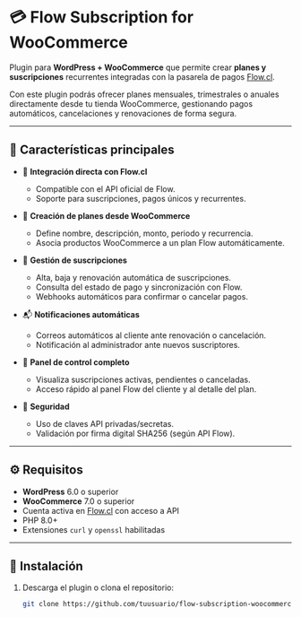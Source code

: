 # 💳 Flow Subscription for WooCommerce

Plugin para **WordPress + WooCommerce** que permite crear **planes y suscripciones** recurrentes integradas con la pasarela de pagos [Flow.cl](https://www.flow.cl).

Con este plugin podrás ofrecer planes mensuales, trimestrales o anuales directamente desde tu tienda WooCommerce, gestionando pagos automáticos, cancelaciones y renovaciones de forma segura.

---

## 🚀 Características principales

- 🧩 **Integración directa con Flow.cl**
  - Compatible con el API oficial de Flow.
  - Soporte para suscripciones, pagos únicos y recurrentes.

- 💼 **Creación de planes desde WooCommerce**
  - Define nombre, descripción, monto, periodo y recurrencia.
  - Asocia productos WooCommerce a un plan Flow automáticamente.

- 🔄 **Gestión de suscripciones**
  - Alta, baja y renovación automática de suscripciones.
  - Consulta del estado de pago y sincronización con Flow.
  - Webhooks automáticos para confirmar o cancelar pagos.

- 📬 **Notificaciones automáticas**
  - Correos automáticos al cliente ante renovación o cancelación.
  - Notificación al administrador ante nuevos suscriptores.

- 🧠 **Panel de control completo**
  - Visualiza suscripciones activas, pendientes o canceladas.
  - Acceso rápido al panel Flow del cliente y al detalle del plan.

- 🔐 **Seguridad**
  - Uso de claves API privadas/secretas.
  - Validación por firma digital SHA256 (según API Flow).

---

## ⚙️ Requisitos

- **WordPress** 6.0 o superior  
- **WooCommerce** 7.0 o superior  
- Cuenta activa en [Flow.cl](https://www.flow.cl) con acceso a API  
- PHP 8.0+  
- Extensiones `curl` y `openssl` habilitadas  

---

## 🧩 Instalación

1. Descarga el plugin o clona el repositorio:
   ```bash
   git clone https://github.com/tuusuario/flow-subscription-woocommerce.git
